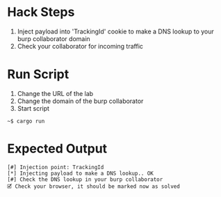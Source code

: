 # Hack Steps

1. Inject payload into 'TrackingId' cookie to make a DNS lookup to your burp collaborator domain
2. Check your collaborator for incoming traffic

# Run Script

1. Change the URL of the lab
2. Change the domain of the burp collaborator
3. Start script

```
~$ cargo run
```

# Expected Output

```
[#] Injection point: TrackingId
[*] Injecting payload to make a DNS lookup.. OK
[#] Check the DNS lookup in your burp collaborator
🗹 Check your browser, it should be marked now as solved
```
